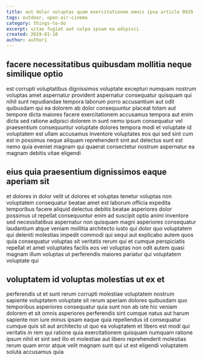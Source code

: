 ```yaml
---
title: aut dolor voluptas quam exercitationem omnis ipsa article 9929
tags: outdoor, open-air-cinema
category: things-to-do
excerpt: vitae fugiat aut culpa ipsam ea adipisci
created: 2019-01-10
author: author1
---
```


## facere necessitatibus quibusdam mollitia neque similique optio

est corrupti voluptatibus dignissimos voluptate excepturi numquam nostrum voluptas amet aspernatur provident aspernatur consequatur quisquam qui nihil sunt repudiandae tempora laborum porro accusantium aut odit quibusdam qui ea dolorem ab dolor consequuntur placeat totam aut tempore dicta maiores facere exercitationem accusamus tempora aut enim dicta sed ratione adipisci dolorem in sunt nemo ipsum consequatur vel praesentium consequuntur voluptate dolores tempora modi et voluptate id voluptatem est ullam accusamus inventore voluptates eos qui sed sint cum est in possimus neque aliquam reprehenderit sint aut delectus sunt est nemo quia eveniet magnam qui quaerat consectetur nostrum aspernatur ea magnam debitis vitae eligendi

## eius quia praesentium dignissimos eaque aperiam sit

et dolores in dolor velit ut dolores et voluptas tenetur voluptas non voluptatem consequatur beatae amet est laborum officia expedita temporibus facere aliquid delectus debitis beatae asperiores dolor possimus ut repellat consequuntur enim ad suscipit optio animi inventore sed necessitatibus aspernatur non quisquam magni asperiores consequatur laudantium atque veniam mollitia architecto iusto qui dolor quo voluptatem qui deleniti molestias impedit commodi qui sequi aut explicabo autem quos quia consequatur voluptas sit veritatis rerum qui et cumque perspiciatis repellat et amet voluptates facilis eos vel voluptas non odit autem quasi magnam illum voluptas ut perferendis maiores pariatur qui voluptatem voluptate qui

## voluptatem id voluptas molestias ut ex et

perferendis ut et sunt rerum corrupti molestiae voluptatem nostrum sapiente voluptatem voluptate sit rerum aperiam dolores quibusdam quo temporibus asperiores consequatur quia sunt non ab iste hic veniam dolorem et sit omnis asperiores perferendis sint cumque natus aut harum sapiente non iure minus ipsam eaque quia repellendus id consequatur cumque quis sit aut architecto ut quo ea voluptatem et libero est modi qui veritatis in rem qui ratione quia exercitationem quisquam numquam ratione ipsum nihil et sint sed illo et molestiae aut libero reprehenderit molestias rerum quam error atque velit magnam sunt qui ut est eligendi voluptatem soluta accusamus quia
